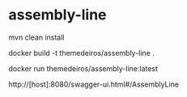 # assembly-line

mvn clean install

docker build -t themedeiros/assembly-line .

docker run themedeiros/assembly-line:latest

http://[host]:8080/swagger-ui.html#/AssemblyLine
